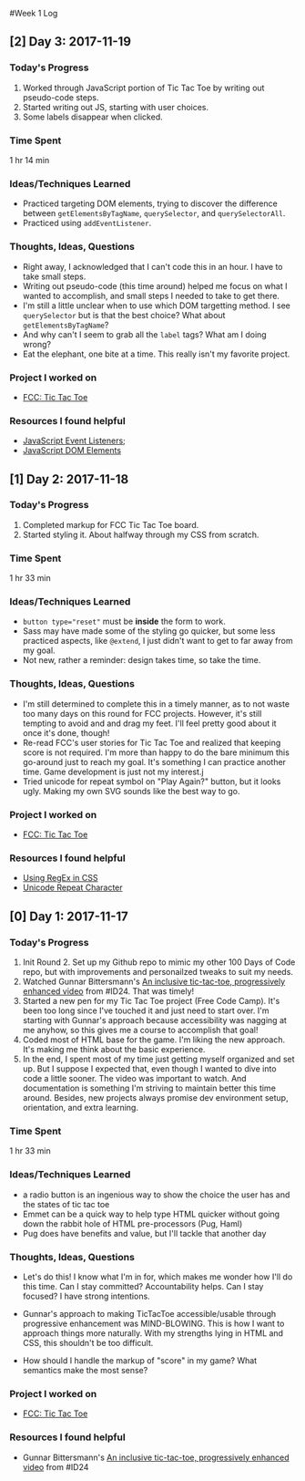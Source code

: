 #Week 1 Log

## [2] Day 3: 2017-11-19

### Today's Progress

1. Worked through JavaScript portion of Tic Tac Toe by writing out pseudo-code steps.
2. Started writing out JS, starting with user choices.
3. Some labels disappear when clicked.

### Time Spent

1 hr 14 min

### Ideas/Techniques Learned

- Practiced targeting DOM elements, trying to discover the difference between `getElementsByTagName`, `querySelector`, and `querySelectorAll`.
- Practiced using `addEventListener`.

### Thoughts, Ideas, Questions

- Right away, I acknowledged that I can't code this in an hour. I have to take small steps.
- Writing out pseudo-code (this time around) helped me focus on what I wanted to accomplish, and small steps I needed to take to get there.
- I'm still a little unclear when to use which DOM targetting method. I see `querySelector` but is that the best choice? What about `getElementsByTagName`?
- And why can't I seem to grab all the `label` tags? What am I doing wrong?
- Eat the elephant, one bite at a time. This really isn't my favorite project.

### Project I worked on

- [FCC: Tic Tac Toe](https://codepen.io/digilou/pen/POOypV)

### Resources I found helpful

- [JavaScript Event Listeners](https://www.w3schools.com/js/js_htmldom_eventlistener.asp);
- [JavaScript DOM Elements](https://www.w3schools.com/js/js_htmldom_elements.asp)

## [1] Day 2: 2017-11-18

### Today's Progress

1. Completed markup for FCC Tic Tac Toe board.
2. Started styling it. About halfway through my CSS from scratch.

### Time Spent

1 hr 33 min

### Ideas/Techniques Learned

- `button type="reset"` must be **inside** the form to work.
- Sass may have made some of the styling go quicker, but some less practiced aspects, like `@extend`, I just didn't want to get to far away from my goal.
- Not new, rather a reminder: design takes time, so take the time.

### Thoughts, Ideas, Questions

- I'm still determined to complete this in a timely manner, as to not waste too many days on this round for FCC projects. However, it's still tempting to avoid and and drag my feet. I'll feel pretty good about it once it's done, though!
- Re-read FCC's user stories for Tic Tac Toe and realized that keeping score is not required. I'm more than happy to do the bare minimum this go-around just to reach my goal. It's something I can practice another time. Game development is just not my interest.j
- Tried unicode for repeat symbol on "Play Again?" button, but it looks ugly. Making my own SVG sounds like the best way to go.

### Project I worked on

- [FCC: Tic Tac Toe](https://codepen.io/digilou/pen/POOypV)

### Resources I found helpful

- [Using RegEx in CSS](http://thegeekyway.com/css-regex-selector-using-regular-expression-css/)
- [Unicode Repeat Character](http://www.fileformat.info/info/unicode/char/1f501/index.htm)

## [0] Day 1: 2017-11-17

### Today's Progress

1. Init Round 2. Set up my Github repo to mimic my other 100 Days of Code repo, but with improvements and personailzed tweaks to suit my needs.
2. Watched Gunnar Bittersmann's [An inclusive tic-tac-toe, progressively enhanced video](https://youtu.be/36i2o26JE2M) from #ID24. That was timely!
3. Started a new pen for my Tic Tac Toe project (Free Code Camp). It's been too long since I've touched it and just need to start over. I'm starting with Gunnar's approach because accessibility was nagging at me anyhow, so this gives me a course to accomplish that goal!
4. Coded most of HTML base for the game. I'm liking the new approach. It's making me think about the basic experience.
5. In the end, I spent most of my time just getting myself organized and set up. But I suppose I expected that, even though I wanted to dive into code a little sooner. The video was important to watch. And documentation is something I'm striving to maintain better this time around. Besides, new projects always promise dev environment setup, orientation, and extra learning.

### Time Spent

1 hr 33 min

### Ideas/Techniques Learned

- a radio button is an ingenious way to show the choice the user has and the states of tic tac toe
- Emmet can be a quick way to help type HTML quicker without going down the rabbit hole of HTML pre-processors (Pug, Haml)
- Pug does have benefits and value, but I'll tackle that another day

### Thoughts, Ideas, Questions

- Let's do this! I know what I'm in for, which makes me wonder how I'll do this time. Can I stay committed? Accountability helps. Can I stay focused? I have strong intentions.

- Gunnar's approach to making TicTacToe accessible/usable through progressive enhancement was MIND-BLOWING. This is how I want to approach things more naturally. With my strengths lying in HTML and CSS, this shouldn't be too difficult.

- How should I handle the markup of "score" in my game? What semantics make the most sense?

### Project I worked on

- [FCC: Tic Tac Toe](https://codepen.io/digilou/pen/POOypV)

### Resources I found helpful

- Gunnar Bittersmann's [An inclusive tic-tac-toe, progressively enhanced video](https://youtu.be/36i2o26JE2M) from #ID24
